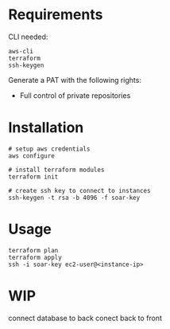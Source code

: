 # Requirements

CLI needed:
```
aws-cli
terraform
ssh-keygen
```
Generate a PAT with the following rights:
- Full control of private repositories


# Installation

```
# setup aws credentials
aws configure

# install terraform modules
terraform init

# create ssh key to connect to instances
ssh-keygen -t rsa -b 4096 -f soar-key
```

# Usage

```
terraform plan
terraform apply
ssh -i soar-key ec2-user@<instance-ip>
```

# WIP
connect database to back
conect back to front
